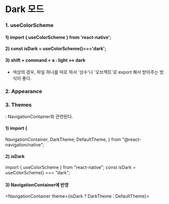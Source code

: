 # Dark 모드

### 1. useColorScheme

#### 1) import { useColorScheme } from 'react-native';

#### 2) const isDark = useColorScheme()==='dark';

#### 3) shift + command + a : light <-> dark

- 색상의 경우, 파일 하나를 따로 파서 '상수'나 '오브젝트'로 export 해서 받아주는 방식이 좋다.

### 2. Appearance

### 3. Themes

: NavigationContainer와 관련된다.

#### 1) import {

NavigationContainer,
DarkTheme,
DefaultTheme,
} from "@react-navigation/native";

#### 2) isDark

import { useColorScheme } from "react-native";
const isDark = useColorScheme() === "dark";

#### 3) NavigationContainer에 반영

<NavigationContainer theme={isDark ? DarkTheme : DefaultTheme}>
<Tabs />
</NavigationContainer>
